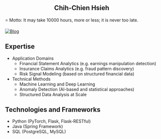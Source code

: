 <h2 align="center">Chih-Chien Hsieh</h2>

⭐ Motto: It may take 10000 hours, more or less; it is never too late.

[![Blog](https://img.shields.io/badge/Blog-222?style=flat&logo=medium)](https://twcch.io/)

## Expertise

- Application Domains
	- Financial Statement Analytics (e.g. earnings manipulation detection)
	- Insurance Claims Analytics (e.g. fraud pattern discovery)
	- Risk Signal Modeling (based on structured financial data)
- Technical Methods
	- Machine Learning and Deep Learning
	- Anomaly Detection (AI-based and statistical approaches)
	- Structured Data Analysis at Scale

## Technologies and Frameworks

- Python (PyTorch, Flask, Flask-RESTful)
- Java (Spring Framework)
- SQL (PostgreSQL, MySQL)


